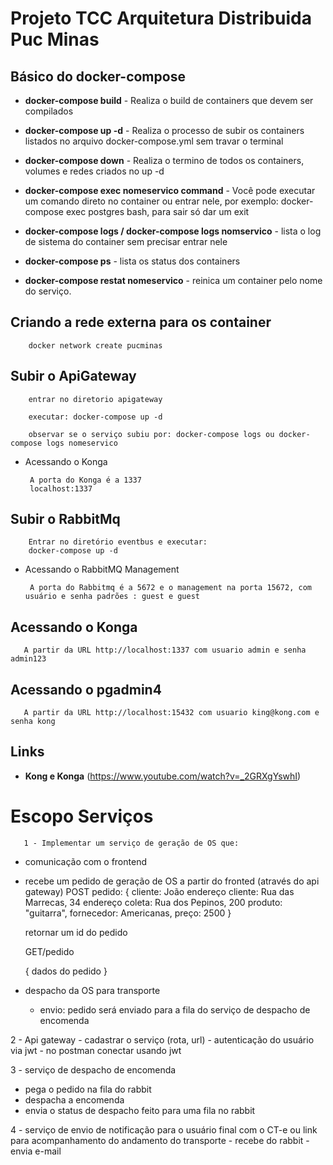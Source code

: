 # Projeto TCC Arquitetura Distribuida Puc Minas

 ## Básico do docker-compose

 - **docker-compose build** - Realiza o build de containers que devem ser compilados
 - **docker-compose up -d** - Realiza o processo de subir os containers listados no arquivo docker-compose.yml sem travar o terminal
 - **docker-compose down** - Realiza o termino de todos os containers, volumes e redes criados no up -d
 - **docker-compose exec nomeservico command** - Você pode executar um comando direto no container ou entrar nele, por exemplo: docker-compose exec postgres bash, para sair só dar um exit
 - **docker-compose logs / docker-compose logs nomservico** - lista o log de sistema do container sem precisar entrar nele 
  - **docker-compose ps** - lista os status dos containers

  - **docker-compose restat nomeservico** - reinica um container pelo nome do serviço. 

 ## Criando a rede externa para os container

        docker network create pucminas


 ##  Subir o ApiGateway

        entrar no diretorio apigateway

        executar: docker-compose up -d

        observar se o serviço subiu por: docker-compose logs ou docker-compose logs nomeservico

 - Acessando o Konga

        A porta do Konga é a 1337
        localhost:1337 
 ## Subir o RabbitMq

        Entrar no diretório eventbus e executar:
        docker-compose up -d

 - Acessando o RabbitMQ Management

        A porta do Rabbitmq é a 5672 e o management na porta 15672, com usuário e senha padrões : guest e guest


 ## Acessando o Konga

       A partir da URL http://localhost:1337 com usuario admin e senha admin123

## Acessando o pgadmin4

       A partir da URL http://localhost:15432 com usuario king@kong.com e senha kong

## Links 

 - **Kong e Konga** (https://www.youtube.com/watch?v=_2GRXgYswhI)



 # Escopo Serviços 

       1 - Implementar um serviço de geração de OS que:
 - comunicação com o frontend
 - recebe um pedido de geração de OS a partir do fronted (através do api gateway)
  POST 
	pedido: 
	{
		cliente: João
		endereço cliente:  Rua das Marrecas, 34
		endereço coleta: Rua dos Pepinos, 200
		produto: "guitarra",
		fornecedor: Americanas,
		preço: 2500
	}

	retornar um id do pedido

	GET/pedido

	{
		dados do pedido
	}

- despacho da OS para transporte
	- envio: pedido será enviado para a fila do serviço de despacho de encomenda	

2 - Api gateway 
	- cadastrar o serviço (rota, url)
	- autenticação do usuário via jwt
	- no postman conectar usando jwt

3 - serviço de despacho de encomenda
- pega o pedido na fila do rabbit
- despacha a encomenda
- envia o status de despacho feito para uma fila no rabbit

4 - serviço de envio de notificação para o usuário final com o CT-e ou link para acompanhamento do andamento do transporte
	- recebe do rabbit
	- envia e-mail

